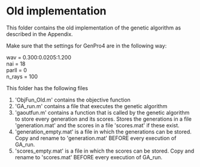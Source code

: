 # Old implementation

This folder contains the old implementation of the genetic algorithm as described in the Appendix.

Make sure that the settings for GenPro4 are in the following way:


wav = 0.300:0.0205:1.200<br/>
nai = 18<br/>
parll = 0<br/>
n_rays = 100

This folder has the following files
  1. 'ObjFun_Old.m' contains the objective function
  2. 'GA_run.m' contains a file that executes the genetic algorithm
  3. 'gaoutfun.m' contains a function that is called by the genetic algorithm to store every generation and its scores. Stores the generations in a file 'generation.mat' and the scores in a file 'scores.mat' if these exist.
  4. 'generation_empty.mat' is a file in which the generations can be stored. Copy and rename to 'generation.mat' BEFORE every execution of GA_run.
  5. 'scores_empty.mat' is a file in which the scores can be stored. Copy and rename to 'scores.mat' BEFORE every execution of GA_run.

